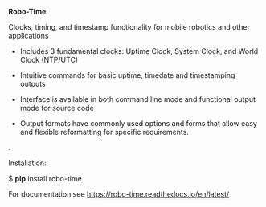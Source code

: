 **Robo-Time** 


Clocks, timing, and timestamp functionality for mobile robotics and other applications

* Includes 3 fundamental clocks: Uptime Clock, System Clock, and World Clock (NTP/UTC)

* Intuitive commands for basic uptime, timedate and timestamping outputs

* Interface is available in both command line mode and functional output mode for source code

* Output formats have commonly used options and forms that allow easy and flexible reformatting for specific requirements.
  


.

Installation:

$ **pip** install robo-time


For documentation see https://robo-time.readthedocs.io/en/latest/







